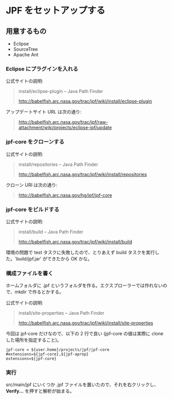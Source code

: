 JPF をセットアップする
===============

## 用意するもの

* Eclipse
* SourceTree
* Apache Ant

### Eclipse にプラグインを入れる

公式サイトの説明:

> install/eclipse-plugin – Java Path Finder
> 
> http://babelfish.arc.nasa.gov/trac/jpf/wiki/install/eclipse-plugin

アップデートサイト URL は次の通り:

> http://babelfish.arc.nasa.gov/trac/jpf/raw-attachment/wiki/projects/eclipse-jpf/update

### jpf-core をクローンする

公式サイトの説明:

> install/repositories – Java Path Finder
> 
> http://babelfish.arc.nasa.gov/trac/jpf/wiki/install/repositories

クローン URI は次の通り:

> http://babelfish.arc.nasa.gov/hg/jpf/jpf-core

### jpf-core をビルドする

公式サイトの説明:

> install/build – Java Path Finder
> 
> http://babelfish.arc.nasa.gov/trac/jpf/wiki/install/build

環境の問題で test タスクに失敗したので、とりあえず build タスクを実行した。'build/jpf.jar' ができたから OK かな。

### 構成ファイルを書く

ホームフォルダに .jpf というフォルダを作る。エクスプローラーでは作れないので、mkdir で作るとかする。

公式サイトの説明:

> install/site-properties – Java Path Finder
> 
> http://babelfish.arc.nasa.gov/trac/jpf/wiki/install/site-properties

今回は jpf-core だけなので、以下の 2 行で良い (jpf-core の値は実際に clone した場所を指定すること)。

```
jpf-core = ${user.home}/projects/jpf/jpf-core
#extensions=${jpf-core},${jpf-aprop}
extensions=${jpf-core}
```

### 実行

src/main/jpf にいくつか .jpf ファイルを置いたので、それを右クリックし、**Verify...** を押すと解析が始まる。
